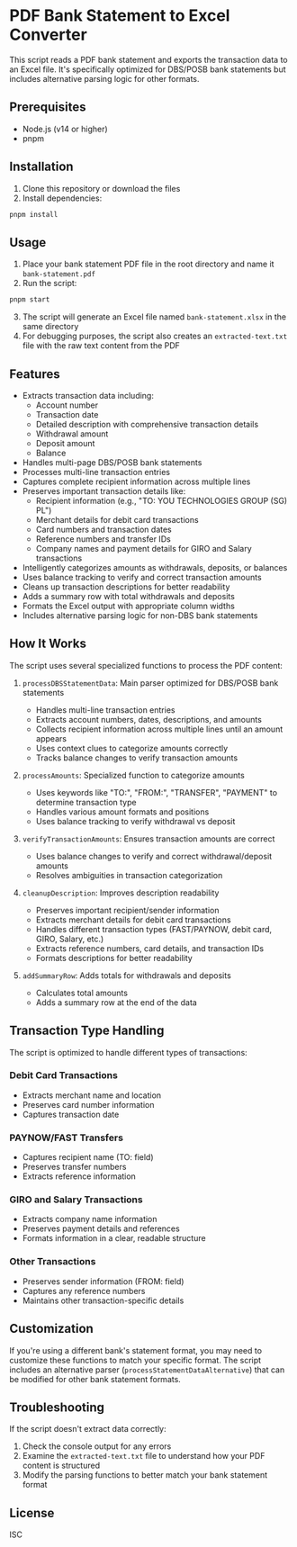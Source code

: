 # PDF Bank Statement to Excel Converter

This script reads a PDF bank statement and exports the transaction data to an Excel file. It's specifically optimized for DBS/POSB bank statements but includes alternative parsing logic for other formats.

## Prerequisites

- Node.js (v14 or higher)
- pnpm

## Installation

1. Clone this repository or download the files
2. Install dependencies:

```bash
pnpm install
```

## Usage

1. Place your bank statement PDF file in the root directory and name it `bank-statement.pdf`
2. Run the script:

```bash
pnpm start
```

3. The script will generate an Excel file named `bank-statement.xlsx` in the same directory
4. For debugging purposes, the script also creates an `extracted-text.txt` file with the raw text content from the PDF

## Features

- Extracts transaction data including:
  - Account number
  - Transaction date
  - Detailed description with comprehensive transaction details
  - Withdrawal amount
  - Deposit amount
  - Balance
- Handles multi-page DBS/POSB bank statements
- Processes multi-line transaction entries
- Captures complete recipient information across multiple lines
- Preserves important transaction details like:
  - Recipient information (e.g., "TO: YOU TECHNOLOGIES GROUP (SG) PL")
  - Merchant details for debit card transactions
  - Card numbers and transaction dates
  - Reference numbers and transfer IDs
  - Company names and payment details for GIRO and Salary transactions
- Intelligently categorizes amounts as withdrawals, deposits, or balances
- Uses balance tracking to verify and correct transaction amounts
- Cleans up transaction descriptions for better readability
- Adds a summary row with total withdrawals and deposits
- Formats the Excel output with appropriate column widths
- Includes alternative parsing logic for non-DBS bank statements

## How It Works

The script uses several specialized functions to process the PDF content:

1. `processDBSStatementData`: Main parser optimized for DBS/POSB bank statements

   - Handles multi-line transaction entries
   - Extracts account numbers, dates, descriptions, and amounts
   - Collects recipient information across multiple lines until an amount appears
   - Uses context clues to categorize amounts correctly
   - Tracks balance changes to verify transaction amounts

2. `processAmounts`: Specialized function to categorize amounts

   - Uses keywords like "TO:", "FROM:", "TRANSFER", "PAYMENT" to determine transaction type
   - Handles various amount formats and positions
   - Uses balance tracking to verify withdrawal vs deposit

3. `verifyTransactionAmounts`: Ensures transaction amounts are correct

   - Uses balance changes to verify and correct withdrawal/deposit amounts
   - Resolves ambiguities in transaction categorization

4. `cleanupDescription`: Improves description readability

   - Preserves important recipient/sender information
   - Extracts merchant details for debit card transactions
   - Handles different transaction types (FAST/PAYNOW, debit card, GIRO, Salary, etc.)
   - Extracts reference numbers, card details, and transaction IDs
   - Formats descriptions for better readability

5. `addSummaryRow`: Adds totals for withdrawals and deposits
   - Calculates total amounts
   - Adds a summary row at the end of the data

## Transaction Type Handling

The script is optimized to handle different types of transactions:

### Debit Card Transactions

- Extracts merchant name and location
- Preserves card number information
- Captures transaction date

### PAYNOW/FAST Transfers

- Captures recipient name (TO: field)
- Preserves transfer numbers
- Extracts reference information

### GIRO and Salary Transactions

- Extracts company name information
- Preserves payment details and references
- Formats information in a clear, readable structure

### Other Transactions

- Preserves sender information (FROM: field)
- Captures any reference numbers
- Maintains other transaction-specific details

## Customization

If you're using a different bank's statement format, you may need to customize these functions to match your specific format. The script includes an alternative parser (`processStatementDataAlternative`) that can be modified for other bank statement formats.

## Troubleshooting

If the script doesn't extract data correctly:

1. Check the console output for any errors
2. Examine the `extracted-text.txt` file to understand how your PDF content is structured
3. Modify the parsing functions to better match your bank statement format

## License

ISC
